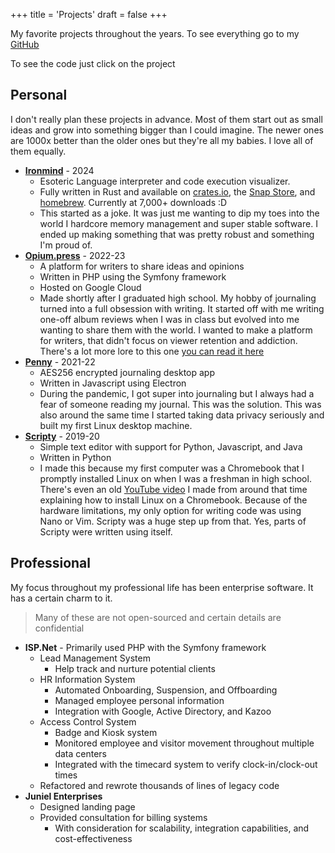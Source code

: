 +++
title = 'Projects'
draft = false
+++

My favorite projects throughout the years. To see everything go to my [GitHub](https://github.com/jadens-arc)

To see the code just click on the project

## Personal

I don't really plan these projects in advance. Most of them start out as small ideas and grow into something bigger than I could imagine. The newer ones are 1000x better than the older ones but they're all my babies. I love all of them equally.

- **[Ironmind](https://github.com/jadens-arc/Ironmind)** - 2024
    - Esoteric Language interpreter and code execution visualizer.
    - Fully written in Rust and available on [crates.io](https://crates.io/crates/ironmind), the [Snap Store](), and [homebrew](). Currently at 7,000+ downloads :D
    - This started as a joke. It was just me wanting to dip my toes into the world I hardcore memory management and super stable software. I ended up making something that was pretty robust and something I'm proud of.
- **[Opium.press](https://github.com/jadens-arc/opium.press)** - 2022-23
    - A platform for writers to share ideas and opinions
    - Written in PHP using the Symfony framework
    - Hosted on Google Cloud
    - Made shortly after I graduated high school. My hobby of journaling turned into a full obsession with writing. It started off with me writing one-off album reviews when I was in class but evolved into me wanting to share them with the world. I wanted to make a platform for writers, that didn't focus on viewer retention and addiction. There's a lot more lore to this one [you can read it here](/posts/what-is-opium-press/)
- **[Penny](https://github.com/jadens-arc/Penny)** - 2021-22
    - AES256 encrypted journaling desktop app
    - Written in Javascript using Electron
    - During the pandemic, I got super into journaling but I always had a fear of someone reading my journal. This was the solution. This was also around the same time I started taking data privacy seriously and built my first Linux desktop machine.
- **[Scripty](https://github.com/jadens-arc/Scripty)** - 2019-20
    - Simple text editor with support for Python, Javascript, and Java
    - Written in Python
    - I made this because my first computer was a Chromebook that I promptly installed Linux on when I was a freshman in high school. There's even an old [YouTube video](https://youtu.be/87He3poTdNM?si=3rm7X3KnaCigl2k9) I made from around that time explaining how to install Linux on a Chromebook. Because of the hardware limitations, my only option for writing code was using Nano or Vim. Scripty was a huge step up from that. Yes, parts of Scripty were written using itself.

## Professional

My focus throughout my professional life has been enterprise software. It has a certain charm to it.

> Many of these are not open-sourced and certain details are confidential

- **ISP.Net** - Primarily used PHP with the Symfony framework
    - Lead Management System
        - Help track and nurture potential clients
    - HR Information System
        - Automated Onboarding, Suspension, and Offboarding
        - Managed employee personal information
        - Integration with Google, Active Directory, and Kazoo
    - Access Control System
        - Badge and Kiosk system
        - Monitored employee and visitor movement throughout multiple data centers
        - Integrated with the timecard system to verify clock-in/clock-out times
    - Refactored and rewrote thousands of lines of legacy code
- **Juniel Enterprises**
    - Designed landing page 
    - Provided consultation for billing systems
        - With consideration for scalability, integration capabilities, and cost-effectiveness
